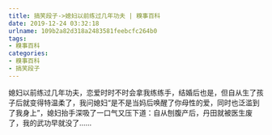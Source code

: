 ```yaml
---
title: 搞笑段子->媳妇以前练过几年功夫 | 糗事百科
date: 2019-12-24 03:32:18
urlname: 109b2a82d318a2483581feebcfc264b0
tags: 
- 糗事百科
categories:
- 糗事百科
- 搞笑段子
---
```

媳妇以前练过几年功夫，恋爱时时不时会拿我练练手，结婚后也是，但自从生了孩子后就变得特温柔了，我问媳妇“是不是当妈后唤醒了你母性的爱，同时也泛滥到了我身上”，媳妇抬手深吸了一口气又压下道：自从刨腹产后，丹田就被医生废了，我的武功早就没了……


